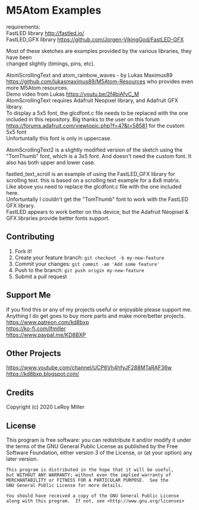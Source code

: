 # M5Atom Examples

requirements:  
FastLED library http://fastled.io/  
FastLED_GFX library https://github.com/Jorgen-VikingGod/FastLED-GFX  

Most of these sketches are examples provided by the various libraries, they have been  
changed slightly (timings, pins, etc).  

AtomScrollingText and atom_rainbow_waves - by Lukas Maximus89 https://github.com/lukasmaximus89/M5Atom-Resources who provides even more M5Atom resources.  
Demo video from Lukas https://youtu.be/2f4biAfvC_M  
AtomScrollingText requires Adafruit Neopixel library, and Adafruit GFX library.  
To display a 5x5 font, the glcdfont.c file needs to be replaced with the one included in this repository. Big thanks to the user on this forum https://forums.adafruit.com/viewtopic.php?f=47&t=58581 for the custom 5x5 font  
Unfortuntally this font is only in uppercase.  

AtomScrollingText2 is a slightly modified version of the sketch using the "TomThumb" font, which is a 3x5 font. And doesn't need the custom font. It also has both upper and lower case.  

fastled_text_scroll is an example of using the FastLED_GFX library for scrolling text. this is based on a scrolling text example for a 8x8 matrix.  
Like above you need to replace the glcdfont.c file with the one included here.  
Unfortuntally I couldn't get the "TomThumb" font to work with the FastLED GFX library.  
FastLED appears to work better on this device, but the Adafruit Neopixel & GFX libraries provide better fonts support.  


## Contributing

1. Fork it!
2. Create your feature branch: `git checkout -b my-new-feature`
3. Commit your changes: `git commit -am 'Add some feature'`
4. Push to the branch: `git push origin my-new-feature`
5. Submit a pull request

## Support Me

If you find this or any of my projects useful or enjoyable please support me.  
Anything I do get goes to buy more parts and make more/better projects.  
https://www.patreon.com/kd8bxp  
https://ko-fi.com/lfmiller  
https://www.paypal.me/KD8BXP  

## Other Projects

https://www.youtube.com/channel/UCP6Vh4hfyJF288MTaRAF36w  
https://kd8bxp.blogspot.com/  


## Credits

Copyright (c) 2020 LeRoy Miller

## License

This program is free software: you can redistribute it and/or modify
    it under the terms of the GNU General Public License as published by
    the Free Software Foundation, either version 3 of the License, or
    (at your option) any later version.

    This program is distributed in the hope that it will be useful,
    but WITHOUT ANY WARRANTY; without even the implied warranty of
    MERCHANTABILITY or FITNESS FOR A PARTICULAR PURPOSE.  See the
    GNU General Public License for more details.

    You should have received a copy of the GNU General Public License
    along with this program.  If not, see <http://www.gnu.org/licenses>

